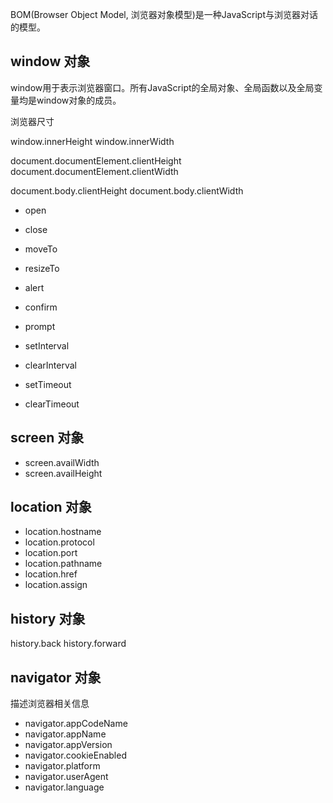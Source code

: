 BOM(Browser Object Model, 浏览器对象模型)是一种JavaScript与浏览器对话的模型。

## window 对象

window用于表示浏览器窗口。所有JavaScript的全局对象、全局函数以及全局变量均是window对象的成员。


浏览器尺寸

window.innerHeight
window.innerWidth

document.documentElement.clientHeight
document.documentElement.clientWidth

document.body.clientHeight
document.body.clientWidth


* open
* close
* moveTo
* resizeTo


* alert
* confirm
* prompt

* setInterval
* clearInterval
* setTimeout
* clearTimeout

## screen 对象

* screen.availWidth
* screen.availHeight 

## location 对象

* location.hostname
* location.protocol
* location.port
* location.pathname
* location.href
* location.assign


## history 对象

history.back
history.forward

## navigator 对象

描述浏览器相关信息

* navigator.appCodeName
* navigator.appName
* navigator.appVersion
* navigator.cookieEnabled
* navigator.platform
* navigator.userAgent
* navigator.language

